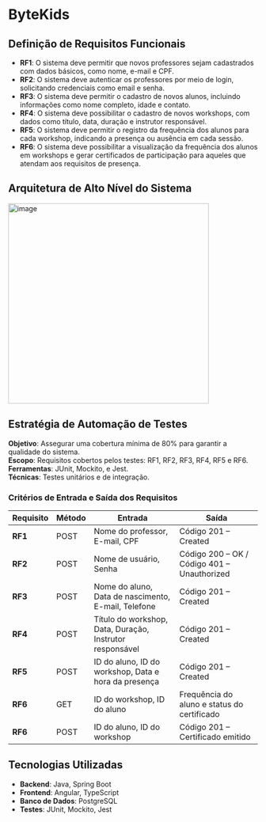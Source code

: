 # ByteKids

## Definição de Requisitos Funcionais

- **RF1**: O sistema deve permitir que novos professores sejam cadastrados com dados básicos, como nome, e-mail e CPF.
- **RF2**: O sistema deve autenticar os professores por meio de login, solicitando credenciais como email e senha.
- **RF3**: O sistema deve permitir o cadastro de novos alunos, incluindo informações como nome completo, idade e contato.
- **RF4**: O sistema deve possibilitar o cadastro de novos workshops, com dados como título, data, duração e instrutor responsável.
- **RF5**: O sistema deve permitir o registro da frequência dos alunos para cada workshop, indicando a presença ou ausência em cada sessão.
- **RF6**: O sistema deve possibilitar a visualização da frequência dos alunos em workshops e gerar certificados de participação para aqueles que atendam aos requisitos de presença.

## Arquitetura de Alto Nível do Sistema
<img width="405" alt="image" src="https://github.com/user-attachments/assets/bdecd5fd-f18f-4187-95fa-c86885476d63">

## Estratégia de Automação de Testes

**Objetivo**: Assegurar uma cobertura mínima de 80% para garantir a qualidade do sistema.  
**Escopo**: Requisitos cobertos pelos testes: RF1, RF2, RF3, RF4, RF5 e RF6.  
**Ferramentas**: JUnit, Mockito, e Jest.  
**Técnicas**: Testes unitários e de integração.

### Critérios de Entrada e Saída dos Requisitos

| Requisito | Método | Entrada                                                        | Saída                             |
|-----------|--------|----------------------------------------------------------------|-----------------------------------|
| **RF1**   | POST   | Nome do professor, E-mail, CPF                                 | Código 201 – Created              |
| **RF2**   | POST   | Nome de usuário, Senha                                         | Código 200 – OK / Código 401 – Unauthorized |
| **RF3**   | POST   | Nome do aluno, Data de nascimento, E-mail, Telefone            | Código 201 – Created              |
| **RF4**   | POST   | Título do workshop, Data, Duração, Instrutor responsável       | Código 201 – Created              |
| **RF5**   | POST   | ID do aluno, ID do workshop, Data e hora da presença           | Código 201 – Created              |
| **RF6**   | GET    | ID do workshop, ID do aluno                                    | Frequência do aluno e status do certificado |
| **RF6**   | POST   | ID do aluno, ID do workshop                                    | Código 201 – Certificado emitido           |


## Tecnologias Utilizadas

- **Backend**: Java, Spring Boot
- **Frontend**: Angular, TypeScript
- **Banco de Dados**: PostgreSQL
- **Testes**: JUnit, Mockito, Jest
